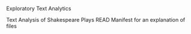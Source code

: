 Exploratory Text Analytics 

Text Analysis of Shakespeare Plays
READ Manifest for an explanation of files
